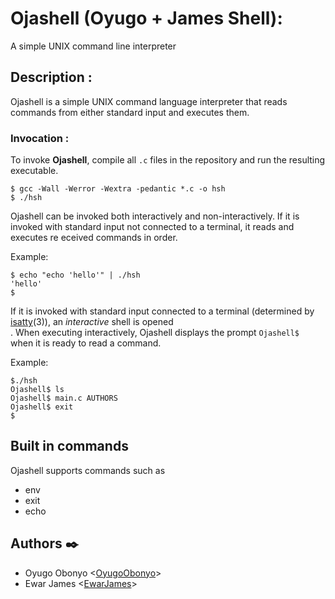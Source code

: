 # Ojashell (Oyugo + James Shell):

A simple UNIX command line interpreter

## Description :

Ojashell is a simple UNIX command language interpreter that reads commands from either standard input and executes them.

### Invocation :

To invoke **Ojashell**, compile all `.c` files in the repository and run the resulting executable.

```
$ gcc -Wall -Werror -Wextra -pedantic *.c -o hsh
$ ./hsh
```

Ojashell can be invoked both interactively and non-interactively. If it is invoked with standard input not connected to a terminal, it reads and executes re
eceived commands in order.

Example:
```
$ echo "echo 'hello'" | ./hsh
'hello'
$
```

If it is invoked with standard input connected to a terminal (determined by [isatty](https://linux.die.net/man/3/isatty)(3)), an *interactive* shell is opened\
. When executing interactively, Ojashell displays the prompt `Ojashell$ ` when it is ready to read a command.

Example:
```
$./hsh
Ojashell$ ls
Ojashell$ main.c AUTHORS
Ojashell$ exit
$
```

## Built in commands

Ojashell supports commands such as
* env
* exit
* echo

## Authors :black_nib:

* Oyugo Obonyo <[OyugoObonyo](https://github.com/OyugoObonyo)>
* Ewar James <[EwarJames](https://github.com/EwarJames)>

